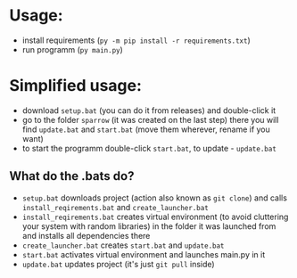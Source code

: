 # Usage:   
- install requirements (`py -m pip install -r requirements.txt`)
- run programm (`py main.py`)

# Simplified usage:   
- download `setup.bat` (you can do it from releases) and double-click it
- go to the folder `sparrow` (it was created on the last step) there you will find `update.bat` and `start.bat` (move them wherever, rename if you want)
- to start the programm double-click `start.bat`, to update - `update.bat`

## What do the .bats do?
- `setup.bat` downloads project (action also known as `git clone`) and calls `install_reqirements.bat` and `create_launcher.bat`
- `install_reqirements.bat` creates virtual environment (to avoid cluttering your system with random libraries) in the folder it was launched from and installs all dependencies there
- `create_launcher.bat` creates `start.bat` and `update.bat`
- `start.bat` activates virtual environment and launches main.py in it
- `update.bat` updates project (it's just `git pull` inside)
